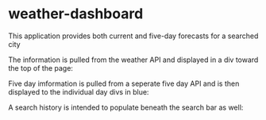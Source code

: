 # weather-dashboard

This application provides both current and five-day forecasts for a searched city

The information is pulled from the weather API and displayed in a div toward the top of the page:

Five day imformation is pulled from a seperate five day API and is then displayed to the individual day divs in blue:

A search history is intended to populate beneath the search bar as well: